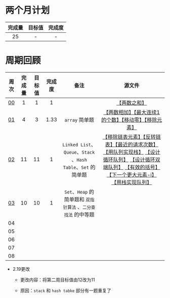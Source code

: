 # 两个月计划

| 完成量 | 目标值 | 完成度 |
| :----: | :----: | :----: |
|   25   |   -    |   -    |

# 周期回顾

|          周次          | 完成量 | 目标值 | 完成度 |                             备注                             |                            源文件                            |
| :--------------------: | :----: | :----: | :----: | :----------------------------------------------------------: | :----------------------------------------------------------: |
| [00](第〇周_付清晨.md) |   1    |   1    |   1    |                                                              |            [【两数之和】](Source/1.两数之和.cpp)             |
| [01](第一周_付清晨.md) |   4    |   3    |  1.33  |                        `array` 简单题                        | [【两数相加】](Source/2.两数相加.cpp)[【最大连续1的个数】](Source/485.最大连续-1-的个数.cpp)[【移动零】](Source/283.移动零.cpp)[【移除元素】](Source/27.移除元素.cpp) |
| [02](第二周_付清晨.md) |   11   |   11   |   1    | `Linked List`、`Queue`、`Stack` 、`Hash Table`、`Set` 的简单题 | [【移除链表元素】](Source/203.移除链表元素.cpp)[【反转链表】](Source/206.反转链表.cpp)[【最近的请求次数】](Source/933.最近的请求次数.cpp)  [【用队列实现栈】](Source/225.用队列实现栈.cpp)  [【设计循环队列】](Source/622.设计循环队列.cpp)  [【设计循环双端队列】](Source/641.设计循环双端队列.cpp) [【有效的括号】](Source/20.有效的括号.cpp)  [【下一个更大元素-i】](Source/496.下一个更大元素-i.cpp)  [【用栈实现队列】](Source/232.用栈实现队列.cpp) |
| [03](第三周_付清晨.md) |   10   |   10   |   1    | `Set`、`Heap` 的简单题和 `双指针算法` 、`二分查找法` 的中等题 |                                                              |
|           04           |        |        |        |                                                              |                                                              |
|           05           |        |        |        |                                                              |                                                              |
|           06           |        |        |        |                                                              |                                                              |
|           07           |        |        |        |                                                              |                                                              |
|           08           |        |        |        |                                                              |                                                              |

- 2.19更改

  - 更改内容：将第二周目标值由12改为11

  - 原因：`stack` 和 `hash tabke` 部分有一题重复了